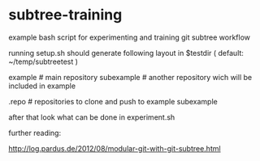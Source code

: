 subtree-training
================

example bash script for experimenting and training git subtree workflow

running setup.sh should generate following layout in 
$testdir ( default: ~/temp/subtreetest ) 

example # main repository
subexample # another repository wich will be included in example

.repo  # repositories to clone and push to
  example
  subexample

after that look what can be done in experiment.sh

further reading:

http://log.pardus.de/2012/08/modular-git-with-git-subtree.html


